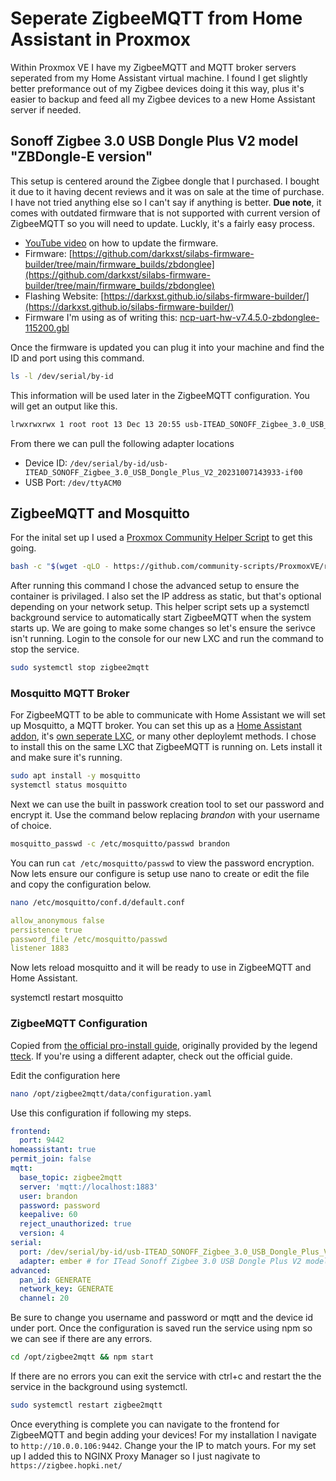 # Seperate ZigbeeMQTT from Home Assistant in Proxmox
Within Proxmox VE I have my ZigbeeMQTT and MQTT broker servers seperated from my Home Assistant virtual machine. I found I get slightly better preformance out of my Zigbee devices doing it this way, plus it's easier to backup and feed all my Zigbee devices to a new Home Assistant server if needed.

## Sonoff Zigbee 3.0 USB Dongle Plus V2 model "ZBDongle-E version"

This setup is centered around the Zigbee dongle that I purchased. I bought it due to it having decent reviews and it was on sale at the time of purchase. I have not tried anything else so I can't say if anything is better. __Due note__, it comes with outdated firmware that is not supported with current version of ZigbeeMQTT so you will need to update. Luckly, it's a fairly easy process.

* [YouTube video](https://www.youtube.com/watch?v=r0ihC8Dx3NM&) on how to update the firmware.
* Firmware: [https://github.com/darkxst/silabs-firmware-builder/tree/main/firmware_builds/zbdonglee](https://github.com/darkxst/silabs-firmware-builder/tree/main/firmware_builds/zbdonglee)
* Flashing Website: [https://darkxst.github.io/silabs-firmware-builder/](https://darkxst.github.io/silabs-firmware-builder/)
* Firmware I'm using as of writing this: [ncp-uart-hw-v7.4.5.0-zbdonglee-115200.gbl](https://github.com/darkxst/silabs-firmware-builder/blob/main/firmware_builds/zbdonglee/ncp-uart-hw-v7.4.5.0-zbdonglee-115200.gbl)

Once the firmware is updated you can plug it into your machine and find the ID and port using this command.
```bash
ls -l /dev/serial/by-id
```
This information will be used later in the ZigbeeMQTT configuration. You will get an output like this.
```bash
lrwxrwxrwx 1 root root 13 Dec 13 20:55 usb-ITEAD_SONOFF_Zigbee_3.0_USB_Dongle_Plus_V2_20231007143933-if00 -> ../../ttyACM0
```
From there we can pull the following adapter locations
* Device ID: ```/dev/serial/by-id/usb-ITEAD_SONOFF_Zigbee_3.0_USB_Dongle_Plus_V2_20231007143933-if00```
* USB Port: ```/dev/ttyACM0```

## ZigbeeMQTT and Mosquitto

For the inital set up I used a [Proxmox Community Helper Script](https://community-scripts.github.io/ProxmoxVE/scripts?id=zigbee2mqtt) to get this going. 
```bash
bash -c "$(wget -qLO - https://github.com/community-scripts/ProxmoxVE/raw/main/ct/zigbee2mqtt.sh)"
```
After running this command I chose the advanced setup to ensure the container is privilaged. I also set the IP address as static, but that's optional depending on your network setup. This helper script sets up a systemctl background service to automatically start ZigbeeMQTT when the system starts up. We are going to make some changes so let's ensure the serivce isn't running. Login to the console for our new LXC and run the command to stop the service.
```bash
sudo systemctl stop zigbee2mqtt
```
### Mosquitto MQTT Broker

For ZigbeeMQTT to be able to communicate with Home Assistant we will set up Mosquitto, a MQTT broker. You can set this up as a [Home Assistant addon](https://github.com/home-assistant/addons/blob/master/mosquitto/DOCS.md), it's [own seperate LXC](https://community-scripts.github.io/ProxmoxVE/scripts?id=mqtt), or many other deploylemt methods. I chose to install this on the same LXC that ZigbeeMQTT is running on. Lets install it and make sure it's running.

```bash
sudo apt install -y mosquitto
systemctl status mosquitto
```
Next we can use the built in passwork creation tool to set our password and encrypt it. Use the command below replacing _brandon_ with your username of choice.

```bash
mosquitto_passwd -c /etc/mosquitto/passwd brandon
```

You can run ```cat /etc/mosquitto/passwd``` to view the password encryption. Now lets ensure our configure is setup use nano to create or edit the file and copy the configuration below.

```bash
nano /etc/mosquitto/conf.d/default.conf
```
```yaml
allow_anonymous false
persistence true
password_file /etc/mosquitto/passwd
listener 1883
```
Now lets reload mosquitto and it will be ready to use in ZigbeeMQTT and Home Assistant.

systemctl restart mosquitto

### ZigbeeMQTT Configuration

Copied from [the official pro-install guide](https://github.com/community-scripts/ProxmoxVE/discussions/410), originally provided by the legend [tteck](https://github.com/tteck/Proxmox/discussions/2917). If you're using a different adapter, check out the official guide.

Edit the configuration here
```bash
nano /opt/zigbee2mqtt/data/configuration.yaml
```
Use this configuration if following my steps.
```yaml
frontend:
  port: 9442
homeassistant: true
permit_join: false
mqtt:
  base_topic: zigbee2mqtt
  server: 'mqtt://localhost:1883'
  user: brandon
  password: password
  keepalive: 60
  reject_unauthorized: true
  version: 4
serial:
  port: /dev/serial/by-id/usb-ITEAD_SONOFF_Zigbee_3.0_USB_Dongle_Plus_V2_20231007143933-if00
  adapter: ember # for ITead Sonoff Zigbee 3.0 USB Dongle Plus V2 model "ZBDongle-E version"
advanced:
  pan_id: GENERATE
  network_key: GENERATE
  channel: 20
```
Be sure to change you username and password or mqtt and the device id under port. Once the configuration is saved run the service using npm so we can see if there are any errors.
```bash
cd /opt/zigbee2mqtt && npm start
```
If there are no errors you can exit the service with ctrl+c and restart the the service in the background using systemctl.

```bash
sudo systemctl restart zigbee2mqtt
```
Once everything is complete you can navigate to the frontend for ZigbeeMQTT and begin adding your devices! For my installation I navigate to ```http://10.0.0.106:9442```. Change your the IP to match yours. For my set up I added this to NGINX Proxy Manager so I just nagivate to ```https://zigbee.hopki.net/```
